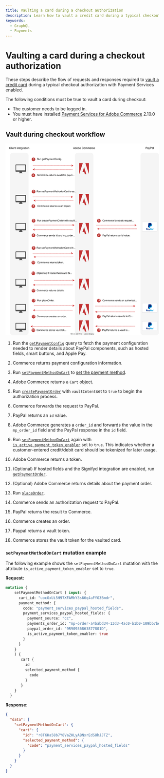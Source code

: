 ```yaml
---
title: Vaulting a card during a checkout authorization
description: Learn how to vault a credit card during a typical checkout authorization.
keywords:
  - GraphQL
  - Payments
---
```


# Vaulting a card during a checkout authorization

These steps describe the flow of requests and responses required to [vault a credit card](https://experienceleague.adobe.com/en/docs/commerce-merchant-services/payment-services/payments-checkout/vaulting#vaulting-a-payment-method-during-checkout) during a typical checkout authorization with Payment Services enabled.

The following conditions must be true to vault a card during checkout:

* The customer needs to be logged in.
* You must have installed [Payment Services for Adobe Commerce](https://commercemarketplace.adobe.com/magento-payment-services.html) 2.10.0 or higher.

## Vault during checkout workflow

![Payment Services sequence diagram](../../../_images/graphql/payment-services-vault-with-purchase.svg)

1. Run the [`getPaymentConfig`](../../payment-services-extension/queries/get-payment-config.md) query to fetch the payment configuration needed to render details about PayPal components, such as hosted fields, smart buttons, and Apple Pay.

1. Commerce returns payment configuration information.

1. Run [`setPaymentMethodOnCart`](../../schema/cart/mutations/set-payment-method.md) to [set the payment method](../../tutorials/checkout/set-payment-method.md).

1. Adobe Commerce returns a `Cart` object.

1. Run [`createPaymentOrder`](../../payment-services-extension/mutations/create-payment-order.md) with `vaultIntent`set to `true` to begin the authorization process.

1. Commerce forwards the request to PayPal.

1. PayPal returns an `id` value.

1. Adobe Commerce generates a `order_id` and forwards the value in the `mp_order_id` field and the PayPal response in the `id` field.

1. Run [`setPaymentMethodOnCart`](../../schema/cart/mutations/set-payment-method.md) again with [`is_active_payment_token_enabler`](https://developer.adobe.com/commerce/webapi/graphql/payment-services-extension/workflows/checkout/#setpaymentmethodoncartinput-object) set to `true`. This indicates whether a customer-entered credit/debit card should be tokenized for later usage.

1. Adobe Commerce returns a token.

1. (Optional) If hosted fields and the Signifyd integration are enabled, run [`getPaymentOrder`](../../payment-services-extension/queries/get-payment-order.md).

1. (Optional) Adobe Commerce returns details about the payment order.

1. Run [`placeOrder`](../../schema/cart/mutations/place-order.md).

1. Commerce sends an authorization request to PayPal.

1. PayPal returns the result to Commerce.

1. Commerce creates an order.

1. Paypal returns a vault token.

1. Commerce stores the vault token for the vaulted card.

### `setPaymentMethodOnCart` mutation example

The following example shows the `setPaymentMethodOnCart` mutation with the attribute `is_active_payment_token_enabler` set to `true`.

**Request:**

```graphql
mutation {
    setPaymentMethodOnCart ( input: {
      cart_id: "uocGxUi5H97XFAMhY3s66q4aFYG3Bmdr",
      payment_method: {
        code: "payment_services_paypal_hosted_fields",
        payment_services_paypal_hosted_fields: {
          payment_source: "cc",
          payments_order_id: "mp-order-a4babd34-13d3-4ac0-b1b0-109bb7be1574",
          paypal_order_id: "9R90936863877801D",
          is_active_payment_token_enabler: true
        }
      }
    }
    ) {
       cart {
         id
         selected_payment_method {
           code
         }
       }
    }
  } 
```

**Response:**

```json
{
  "data": {
    "setPaymentMethodOnCart": {
      "cart": {
        "id": "r8TKHa58b7Y8VaZHLyABNxrEdS8hJJTZ",
        "selected_payment_method": {
          "code": "payment_services_paypal_hosted_fields"
        }
      }
    }
  }
}
```
